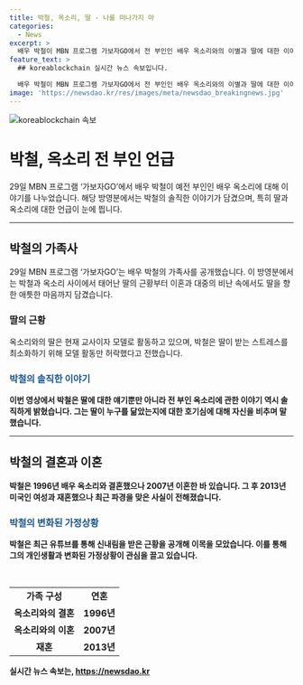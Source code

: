 ```yaml
---
title: 박철, 옥소리, 딸 - 나를 떠나가지 마
categories:
  - News
excerpt: >
  배우 박철이 MBN 프로그램 가보자GO에서 전 부인인 배우 옥소리와의 이별과 딸에 대한 이야기를 솔직하게 털어놨다. 이혼과 대중의 비난에도 불구하고 딸을 위한 애틋한 마음을 드러내며 딸의 교사 및 모델 활동을 지지하는 박철의 모습이 공개됐다. 또한, 딸의 외모와 성향에 대한 이야기를 통해 관심을 끌었으며, 전 부인과의 소통에 대해서도 솔직한 입장을 밝혔다. 박철은 1991년 데뷔 후 여러 드라마에서 활약한 데 이어, 이별과 재혼 등의 사연으로 계속해서 이목을 모으고 있다.
feature_text: >
  ## koreablockchain 실시간 뉴스 속보입니다.

  배우 박철이 MBN 프로그램 가보자GO에서 전 부인인 배우 옥소리와의 이별과 딸에 대한 이야기를 솔직하게 털어놨다. 이혼과 대중의 비난에도 불구하고 딸을 위한 애틋한 마음을 드러내며 딸의 교사 및 모델 활동을 지지하는 박철의 모습이 공개됐다. 또한, 딸의 외모와 성향에 대한 이야기를 통해 관심을 끌었으며, 전 부인과의 소통에 대해서도 솔직한 입장을 밝혔다. 박철은 1991년 데뷔 후 여러 드라마에서 활약한 데 이어, 이별과 재혼 등의 사연으로 계속해서 이목을 모으고 있다.
image: 'https://newsdao.kr/res/images/meta/newsdao_breakingnews.jpg'
---
```


<p><img src="https://newsdao.kr/res/images/meta/newsdao_breakingnews.jpg" alt="koreablockchain 속보" /></p>

<h1>박철, 옥소리 전 부인 언급</h1>

<p data-ke-size="size16">29일 MBN 프로그램 ‘가보자GO’에서 배우 박철이 예전 부인인 배우 옥소리에 대해 이야기를 나누었습니다. 해당 방영분에서는 박철의 솔직한 이야기가 담겼으며, 특히 딸과 옥소리에 대한 언급이 눈에 띕니다.</p>

<hr>

<h2 data-ke-size="size26">박철의 가족사</h2>

<p data-ke-size="size16">29일 MBN 프로그램 ‘가보자GO’는 배우 박철의 가족사를 공개했습니다. 이 방영분에서는 박철과 옥소리 사이에서 태어난 딸의 근황부터 이혼과 대중의 비난 속에서도 딸을 향한 애틋한 마음까지 담겼습니다.</p>

<h3>딸의 근황</h3>

<p data-ke-size="size16">옥소리와의 딸은 현재 교사이자 모델로 활동하고 있으며, 박철은 딸이 받는 스트레스를 최소화하기 위해 모델 활동만 허락했다고 전했습니다.</p>

<h3><b><span style="color: #1a5490;">박철의 솔직한 이야기</span><b></h3>

<p data-ke-size="size16">이번 영상에서 박철은 딸에 대한 얘기뿐만 아니라 전 부인 옥소리에 관한 이야기 역시 솔직하게 밝혔습니다. 그는 딸이 누구를 닮았는지에 대한 호기심에 대해 자신을 비추며 말했습니다.</p>

<hr>

<h2 data-ke-size="size26">박철의 결혼과 이혼</h2>

<p data-ke-size="size16">박철은 1996년 배우 옥소리와 결혼했으나 2007년 이혼한 바 있습니다. 그 후 2013년 미국인 여성과 재혼했으나 최근 파경을 맞은 사실이 전해졌습니다.</p>

<h3><b><span style="color: #1a5490;">박철의 변화된 가정상황</span><b></h3>

<p data-ke-size="size16">박철은 최근 유튜브를 통해 신내림을 받은 근황을 공개해 이목을 모았습니다. 이를 통해 그의 개인생활과 변화된 가정상황이 관심을 끌고 있습니다.</p>

<p data-ke-size="size16">&nbsp;</p>

<table>
  <tbody>
    <tr>
      <td style="text-align: center; height: 17px;"><b>가족 구성</b></td>
      <td style="text-align: center; height: 17px;"><b>연혼</b></td>
    </tr>
    <tr>
      <td style="text-align: center; height: 17px;"><b>옥소리와의 결혼</b></td>
      <td style="text-align: center; height: 17px;"><b>1996년</b></td>
    </tr>
    <tr>
      <td style="text-align: center; height: 17px;"><b>옥소리와의 이혼</b></td>
      <td style="text-align: center; height: 17px;"><b>2007년</b></td>
    </tr>
    <tr>
      <td style="text-align: center; height: 17px;"><b>재혼</b></td>
      <td style="text-align: center; height: 17px;"><b>2013년</b></td>
    </tr>
  </tbody>
</table>
실시간 뉴스 속보는, <a href="https://newsdao.kr" rel="dofollow">https://newsdao.kr</a>



